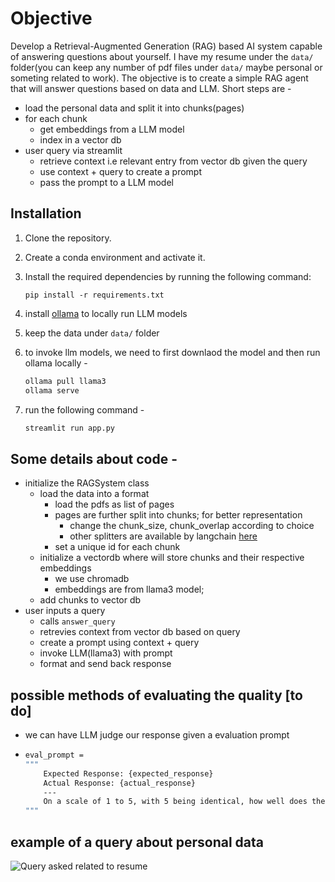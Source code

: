 # Objective
Develop a Retrieval-Augmented Generation (RAG) based AI system capable of answering questions about yourself.
I have my resume under the `data/` folder(you can keep any number of pdf files under `data/` maybe personal or someting related to work). 
The objective is to create a simple RAG agent that will answer questions based on data and LLM. 
Short steps are - 
- load the personal data and split it into chunks(pages)
- for each chunk 
    - get embeddings from a LLM model
    - index in a vector db
- user query via streamlit 
    - retrieve context i.e relevant entry from vector db given the query 
    - use context + query to create a prompt
    - pass the prompt to a LLM model


## Installation

1. Clone the repository.
2. Create a conda environment and activate it.
3. Install the required dependencies by running the following command:

   ```shell
   pip install -r requirements.txt
4. install [ollama](https://ollama.com/) to locally run LLM models
5. keep the data under `data/` folder
6. to invoke llm models, we need to first downlaod the model and then run ollama locally -
    ```cmd
    ollama pull llama3
    ollama serve
7. run the following command - 
    ```cmd
    streamlit run app.py

## Some details about code - 
- initialize the RAGSystem class
    - load the data into a format
        - load the pdfs as list of pages    
        - pages are further split into chunks; for better representation
            - change the chunk_size, chunk_overlap according to choice
            - other splitters are available by langchain [here](https://python.langchain.com/v0.1/docs/modules/data_connection/document_transformers/)
        - set a unique id for each chunk
    - initialize a vectordb where will store chunks and their respective embeddings
        - we use chromadb
        - embeddings are from llama3 model; 
    - add chunks to vector db
- user inputs a query
    - calls `answer_query`
    - retrevies context from vector db based on query
    - create a prompt using context + query 
    - invoke LLM(llama3) with prompt
    - format and send back response

## possible methods of evaluating the quality [to do]
- we can have LLM judge our response given a evaluation prompt 
- 
    ```cmd
    eval_prompt = 
    """
        Expected Response: {expected_response}
        Actual Response: {actual_response}
        ---
        On a scale of 1 to 5, with 5 being identical, how well does the actual response match the expected response? 
    """

## example of a query about personal data
![Query asked related to resume](image.png)
